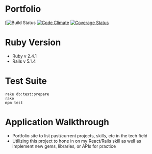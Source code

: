 # Portfolio
[![Build Status](https://codeship.com/projects/983578c0-f73b-0135-46d3-6ad32d11bd9d/status?branch=master)
[![Code Climate](https://codeclimate.com/github/charrhia/portfolio-site/badges/gpa.svg)](https://codeclimate.com/github/charrhia/portfolio-site)
[![Coverage Status](https://coveralls.io/repos/github/charrhia/portfolio-site/badge.svg?branch=master)](https://coveralls.io/github/charrhia/portfolio-site?branch=master)

# Ruby Version
* Ruby v 2.4.1
* Rails v 5.1.4

# Test Suite
 ```
 rake db:test:prepare
 rake
 npm test
 ```
 
 # Application Walkthrough
* Portfolio site to list past/current projects, skills, etc in the tech field
* Utilizing this project to hone in on my React/Rails skill as well as implement new gems, libraries, or APIs for practice

